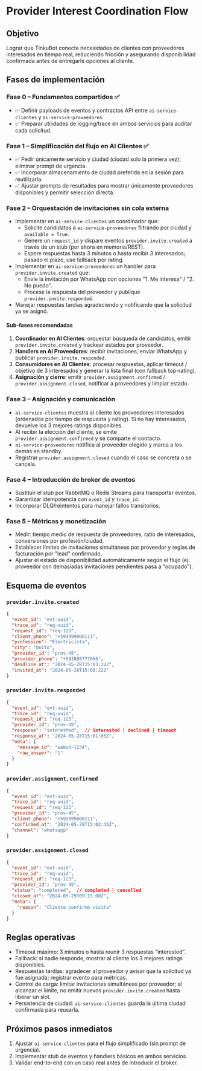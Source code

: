 # Provider Interest Coordination Flow

## Objetivo

Lograr que TinkuBot conecte necesidades de clientes con proveedores interesados en tiempo real, reduciendo fricción y asegurando disponibilidad confirmada antes de entregarle opciones al cliente.

## Fases de implementación

### Fase 0 – Fundamentos compartidos ✅
- ✅ Definir payloads de eventos y contractos API entre `ai-service-clientes` y `ai-service-proveedores`.
- ✅ Preparar utilidades de logging/trace en ambos servicios para auditar cada solicitud.

### Fase 1 – Simplificación del flujo en AI Clientes ✅
- ✅ Pedir únicamente servicio y ciudad (ciudad solo la primera vez); eliminar prompt de urgencia.
- ✅ Incorporar almacenamiento de ciudad preferida en la sesión para reutilizarla.
- ✅ Ajustar prompts de resultados para mostrar únicamente proveedores disponibles y permitir selección directa.

### Fase 2 – Orquestación de invitaciones sin cola externa
- Implementar en `ai-service-clientes` un coordinador que:
  - Solicite candidatos a `ai-service-proveedores` filtrando por ciudad y `available = True`.
  - Genere un `request_id` y dispare eventos `provider.invite.created` a través de un stub (por ahora en memoria/REST).
  - Espere respuestas hasta 3 minutos o hasta recibir 3 interesados; pasado el plazo, use fallback por rating.
- Implementar en `ai-service-proveedores` un handler para `provider.invite.created` que:
  - Envíe la invitación por WhatsApp con opciones "1. Me interesa" / "2. No puedo".
  - Procese la respuesta del proveedor y publique `provider.invite.responded`.
- Manejar respuestas tardías agradeciendo y notificando que la solicitud ya se asignó.

#### Sub-fases recomendadas
1. **Coordinador en AI Clientes**: orquestar búsqueda de candidatos, emitir `provider.invite.created` y trackear estados por proveedor.
2. **Handlers en AI Proveedores**: recibir invitaciones, enviar WhatsApp y publicar `provider.invite.responded`.
3. **Consumidores en AI Clientes**: procesar respuestas, aplicar timeout / objetivo de 3 interesados y generar la lista final (con fallback top-rating).
4. **Asignación y cierre**: emitir `provider.assignment.confirmed` / `provider.assignment.closed`, notificar a proveedores y limpiar estado.

### Fase 3 – Asignación y comunicación
- `ai-service-clientes` muestra al cliente los proveedores interesados (ordenados por tiempo de respuesta y rating). Si no hay interesados, devuelve los 3 mejores ratings disponibles.
- Al recibir la elección del cliente, se emite `provider.assignment.confirmed` y se comparte el contacto.
- `ai-service-proveedores` notifica al proveedor elegido y marca a los demás en standby.
- Registrar `provider.assignment.closed` cuando el caso se concreta o se cancela.

### Fase 4 – Introducción de broker de eventos
- Sustituir el stub por RabbitMQ o Redis Streams para transportar eventos.
- Garantizar idempotencia con `event_id` y `trace_id`.
- Incorporar DLQ/reintentos para manejar fallos transitorios.

### Fase 5 – Métricas y monetización
- Medir: tiempo medio de respuesta de proveedores, ratio de interesados, conversiones por profesión/ciudad.
- Establecer límites de invitaciones simultáneas por proveedor y reglas de facturación por "lead" confirmado.
- Ajustar el estado de disponibilidad automáticamente según el flujo (ej. proveedor con demasiadas invitaciones pendientes pasa a "ocupado").

## Esquema de eventos

### `provider.invite.created`
```json
{
  "event_id": "evt-uuid",
  "trace_id": "req-uuid",
  "request_id": "req-123",
  "client_phone": "+593999000111",
  "profession": "Electricista",
  "city": "Quito",
  "provider_id": "prov-45",
  "provider_phone": "+593888777666",
  "deadline_at": "2024-05-28T15:03:22Z",
  "invited_at": "2024-05-28T15:00:22Z"
}
```

### `provider.invite.responded`
```json
{
  "event_id": "evt-uuid",
  "trace_id": "req-uuid",
  "request_id": "req-123",
  "provider_id": "prov-45",
  "response": "interested",  // interested | declined | timeout
  "response_at": "2024-05-28T15:01:05Z",
  "meta": {
    "message_id": "wamid-1234",
    "raw_answer": "1"
  }
}
```

### `provider.assignment.confirmed`
```json
{
  "event_id": "evt-uuid",
  "trace_id": "req-uuid",
  "request_id": "req-123",
  "provider_id": "prov-45",
  "client_phone": "+593999000111",
  "confirmed_at": "2024-05-28T15:02:45Z",
  "channel": "whatsapp"
}
```

### `provider.assignment.closed`
```json
{
  "event_id": "evt-uuid",
  "trace_id": "req-uuid",
  "request_id": "req-123",
  "provider_id": "prov-45",
  "status": "completed",  // completed | cancelled
  "closed_at": "2024-05-29T09:15:00Z",
  "meta": {
    "reason": "Cliente confirmó visita"
  }
}
```

## Reglas operativas
- Timeout máximo: 3 minutos o hasta reunir 3 respuestas "interested".
- Fallback: si nadie responde, mostrar al cliente los 3 mejores ratings disponibles.
- Respuestas tardías: agradecer al proveedor y avisar que la solicitud ya fue asignada; registrar evento para métricas.
- Control de carga: limitar invitaciones simultáneas por proveedor; al alcanzar el límite, no emitir nuevos `provider.invite.created` hasta liberar un slot.
- Persistencia de ciudad: `ai-service-clientes` guarda la última ciudad confirmada para reusarla.

## Próximos pasos inmediatos
1. Ajustar `ai-service-clientes` para el flujo simplificado (sin prompt de urgencia).
2. Implementar stub de eventos y handlers básicos en ambos servicios.
3. Validar end-to-end con un caso real antes de introducir el broker.
